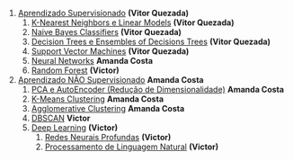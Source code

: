 1. [Aprendizado Supervisionado](aprendizado-supervisionado) **(Vitor Quezada)**
    1. [K-Nearest Neighbors e Linear Models](aprendizado-supervisionado/k-nearest-neighbors-e-linear-models) **(Vitor Quezada)**
    2. [Naive Bayes Classifiers](aprendizado-supervisionado/Naive-Bayes-Classifiers) **(Vitor Quezada)**
    3. [Decision Trees e Ensembles of Decisions Trees](aprendizado-supervisionado/Decision-Trees-e-Ensembles-of-Decisions-Trees) **(Vitor Quezada)**
    4. [Support Vector Machines](aprendizado-supervisionado/Support-Vector-Machines) **(Vitor Quezada)**
    5. [Neural Networks](aprendizado-supervisionado/Neural-Networks) **Amanda Costa**
    6. [Random Forest](aprendizado-supervisionado/Random-Forest) **(Victor)**
2. [Aprendizado NÃO Supervisionado](aprendizado-nao-supervisionado) **Amanda Costa**
    1. [PCA e AutoEncoder (Redução de Dimensionalidade)](aprendizado-nao-supervisionado/PCA-e-AutoEncoder-Reducao-de-Dimensionalidade) **Amanda Costa**
    2. [K-Means Clustering](aprendizado-nao-supervisionado/K-Means-Clustering) **Amanda Costa**
    3. [Agglomerative Clustering](aprendizado-nao-supervisionado/Agglomerative-Clustering) **Amanda Costa**
    4. [DBSCAN](aprendizado-nao-supervisionado/DBSCAN) **Victor**
    5. [Deep Learning](aprendizado-nao-supervisionado/deep-learning) **(Victor)**
        1. [Redes Neurais Profundas](aprendizado-nao-supervisionado/deep-learning/Redes-Neurais-Profundas) **(Victor)**
        2. [Processamento de Linguagem Natural](aprendizado-nao-supervisionado/deep-learning/Processamento-de-Linguagem-Natural) **(Victor)**
